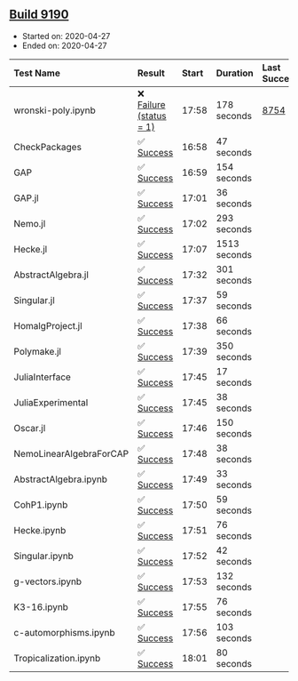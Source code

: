 ## [Build 9190](https://oscarci.mathematik.uni-kl.de/job/oscar/9190/)

* Started on: 2020-04-27
* Ended on: 2020-04-27

| Test Name    | Result | Start | Duration | Last Success | First Failure |
|:-------------|:-------|:------|:---------|:-------------|:--------------|
| wronski-poly.ipynb | ❌ [Failure (status = 1)](https://oscarci.mathematik.uni-kl.de/job/oscar/9190/artifact/logs/build-9190/wronski-poly.ipynb.log) | 17:58 | 178 seconds | [8754](https://oscarci.mathematik.uni-kl.de/job/oscar/8754/) | [8755](https://oscarci.mathematik.uni-kl.de/job/oscar/8755/) |
| CheckPackages | ✅ [Success](https://oscarci.mathematik.uni-kl.de/job/oscar/9190/artifact/logs/build-9190/CheckPackages.log) | 16:58 | 47 seconds |  |  |
| GAP | ✅ [Success](https://oscarci.mathematik.uni-kl.de/job/oscar/9190/artifact/logs/build-9190/GAP.log) | 16:59 | 154 seconds |  |  |
| GAP.jl | ✅ [Success](https://oscarci.mathematik.uni-kl.de/job/oscar/9190/artifact/logs/build-9190/GAP.jl.log) | 17:01 | 36 seconds |  |  |
| Nemo.jl | ✅ [Success](https://oscarci.mathematik.uni-kl.de/job/oscar/9190/artifact/logs/build-9190/Nemo.jl.log) | 17:02 | 293 seconds |  |  |
| Hecke.jl | ✅ [Success](https://oscarci.mathematik.uni-kl.de/job/oscar/9190/artifact/logs/build-9190/Hecke.jl.log) | 17:07 | 1513 seconds |  |  |
| AbstractAlgebra.jl | ✅ [Success](https://oscarci.mathematik.uni-kl.de/job/oscar/9190/artifact/logs/build-9190/AbstractAlgebra.jl.log) | 17:32 | 301 seconds |  |  |
| Singular.jl | ✅ [Success](https://oscarci.mathematik.uni-kl.de/job/oscar/9190/artifact/logs/build-9190/Singular.jl.log) | 17:37 | 59 seconds |  |  |
| HomalgProject.jl | ✅ [Success](https://oscarci.mathematik.uni-kl.de/job/oscar/9190/artifact/logs/build-9190/HomalgProject.jl.log) | 17:38 | 66 seconds |  |  |
| Polymake.jl | ✅ [Success](https://oscarci.mathematik.uni-kl.de/job/oscar/9190/artifact/logs/build-9190/Polymake.jl.log) | 17:39 | 350 seconds |  |  |
| JuliaInterface | ✅ [Success](https://oscarci.mathematik.uni-kl.de/job/oscar/9190/artifact/logs/build-9190/JuliaInterface.log) | 17:45 | 17 seconds |  |  |
| JuliaExperimental | ✅ [Success](https://oscarci.mathematik.uni-kl.de/job/oscar/9190/artifact/logs/build-9190/JuliaExperimental.log) | 17:45 | 38 seconds |  |  |
| Oscar.jl | ✅ [Success](https://oscarci.mathematik.uni-kl.de/job/oscar/9190/artifact/logs/build-9190/Oscar.jl.log) | 17:46 | 150 seconds |  |  |
| NemoLinearAlgebraForCAP | ✅ [Success](https://oscarci.mathematik.uni-kl.de/job/oscar/9190/artifact/logs/build-9190/NemoLinearAlgebraForCAP.log) | 17:48 | 38 seconds |  |  |
| AbstractAlgebra.ipynb | ✅ [Success](https://oscarci.mathematik.uni-kl.de/job/oscar/9190/artifact/logs/build-9190/AbstractAlgebra.ipynb.log) | 17:49 | 33 seconds |  |  |
| CohP1.ipynb | ✅ [Success](https://oscarci.mathematik.uni-kl.de/job/oscar/9190/artifact/logs/build-9190/CohP1.ipynb.log) | 17:50 | 59 seconds |  |  |
| Hecke.ipynb | ✅ [Success](https://oscarci.mathematik.uni-kl.de/job/oscar/9190/artifact/logs/build-9190/Hecke.ipynb.log) | 17:51 | 76 seconds |  |  |
| Singular.ipynb | ✅ [Success](https://oscarci.mathematik.uni-kl.de/job/oscar/9190/artifact/logs/build-9190/Singular.ipynb.log) | 17:52 | 42 seconds |  |  |
| g-vectors.ipynb | ✅ [Success](https://oscarci.mathematik.uni-kl.de/job/oscar/9190/artifact/logs/build-9190/g-vectors.ipynb.log) | 17:53 | 132 seconds |  |  |
| K3-16.ipynb | ✅ [Success](https://oscarci.mathematik.uni-kl.de/job/oscar/9190/artifact/logs/build-9190/K3-16.ipynb.log) | 17:55 | 76 seconds |  |  |
| c-automorphisms.ipynb | ✅ [Success](https://oscarci.mathematik.uni-kl.de/job/oscar/9190/artifact/logs/build-9190/c-automorphisms.ipynb.log) | 17:56 | 103 seconds |  |  |
| Tropicalization.ipynb | ✅ [Success](https://oscarci.mathematik.uni-kl.de/job/oscar/9190/artifact/logs/build-9190/Tropicalization.ipynb.log) | 18:01 | 80 seconds |  |  |

